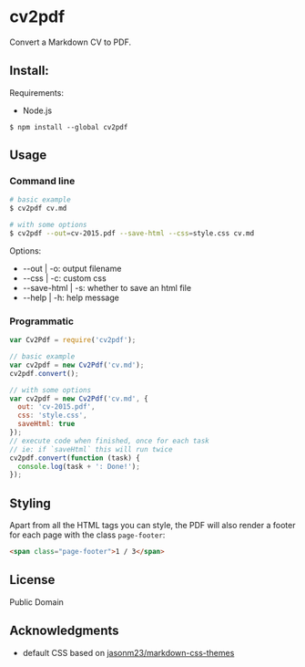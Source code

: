 # cv2pdf

Convert a Markdown CV to PDF.

## Install:

Requirements:

 * Node.js

```
$ npm install --global cv2pdf
```

## Usage

### Command line

```sh
# basic example
$ cv2pdf cv.md

# with some options
$ cv2pdf --out=cv-2015.pdf --save-html --css=style.css cv.md
```

Options:
 * --out | -o: output filename
 * --css | -c: custom css
 * --save-html | -s: whether to save an html file
 * --help | -h: help message

### Programmatic

```js
var Cv2Pdf = require('cv2pdf');

// basic example
var cv2pdf = new Cv2Pdf('cv.md');
cv2pdf.convert();

// with some options
var cv2pdf = new Cv2Pdf('cv.md', {
  out: 'cv-2015.pdf',
  css: 'style.css',
  saveHtml: true
});
// execute code when finished, once for each task
// ie: if `saveHtml` this will run twice
cv2pdf.convert(function (task) {
  console.log(task + ': Done!');
});
```

## Styling

Apart from all the HTML tags you can style, the PDF will also render a footer for each page with the class `page-footer`:

```html
<span class="page-footer">1 / 3</span>
```

## License

Public Domain


## Acknowledgments

 * default CSS based on [jasonm23/markdown-css-themes](https://github.com/jasonm23/markdown-css-themes/blob/2bab19caff1590ede65821cedd5cd1ac4d63233d/markdown5.css)
